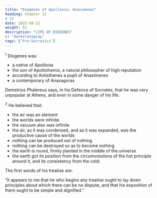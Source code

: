 ```yaml
---
title: "Diogenes of Apollonia: Anaximenes"
heading: Chapter 32
# 56
date: 2025-08-21
weight: 61
description: "LIFE OF DIOGENES"
c: "darkslategray"
tags: ['Pre-Socratics']
---
```



<sup>1</sup> Diogenes was:
- a native of Apollonia
- the son of Apollothemis, a natural philosopher of high reputation
- according to Antisthenes a pupil of Anaximenes
- a contemporary of Anaxagoras

Demetrius Phalereus says, in his Defence of Socrates, that he was very unpopular at Athens, and even in some danger of his life.


<sup>2</sup> He believed that:
- the air was an element
- the worlds were infinite
- the vacuum also was infinite
- the air, as it was condensed, and as it was expanded, was the productive cause of the worlds
- nothing can be produced out of nothing
- nothing can be destroyed so as to become nothing
- the earth is round, firmly planted in the middle of the universe
- the earth got its position from the circumvolutions of the hot principle around it, and its consistency from the cold.

The first words of his treatise are:

“It appears to me that he who begins any treatise ought to lay down principles about which there can be no dispute, and that his exposition of them ought to be simple and dignified.”
